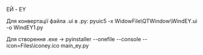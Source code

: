 ЕЙ - EY



Для конвертації файла .ui в .py: pyuic5 -x WidowFile\QTWindow\WindEY.ui -o WindEY1.py


Для створення .exe -> pyinstaller --onefile --console --icon=Files\iconey.ico main_ey.py


